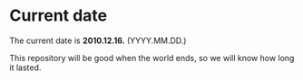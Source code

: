 # Current date

The current date is **2010.12.16.** (YYYY.MM.DD.)

This repository will be good when the world ends, so we will know how long it lasted.
